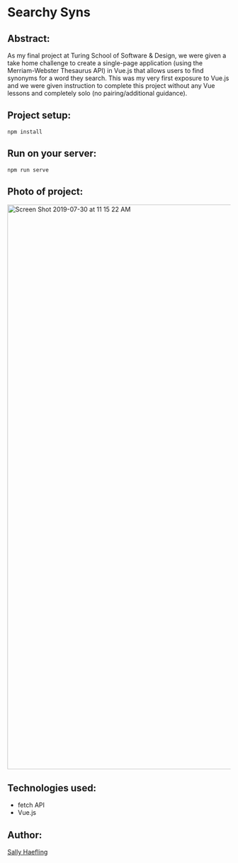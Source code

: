 # Searchy Syns

## Abstract:

As my final project at Turing School of Software & Design, we were given a take home challenge to create a single-page application (using the Merriam-Webster Thesaurus API) in Vue.js that allows users to find synonyms for a word they search. This was my very first exposure to Vue.js and we were given instruction to complete this project without any Vue lessons and completely solo (no pairing/additional guidance).

## Project setup:

```
npm install
```

## Run on your server:

```
npm run serve
```

## Photo of project:

<img width="1274" alt="Screen Shot 2019-07-30 at 11 15 22 AM" src="https://user-images.githubusercontent.com/40863560/62151060-bca47100-b2bc-11e9-9a9d-d983a8ce2c50.png">


## Technologies used:

* fetch API 
* Vue.js

## Author:

[Sally Haefling](https://github.com/SallyHaefling)


